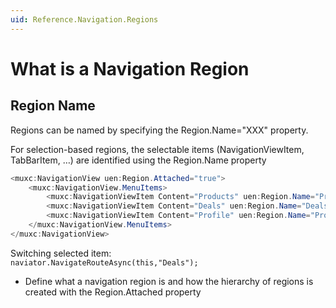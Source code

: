 ```yaml
---
uid: Reference.Navigation.Regions
---
```

# What is a Navigation Region

## Region Name

Regions can be named by specifying the Region.Name="XXX" property. 

For selection-based regions, the selectable items (NavigationViewItem, TabBarItem, …) are identified using the Region.Name property

```csharp
<muxc:NavigationView uen:Region.Attached="true">
	<muxc:NavigationView.MenuItems>
		<muxc:NavigationViewItem Content="Products" uen:Region.Name="Products" />
		<muxc:NavigationViewItem Content="Deals" uen:Region.Name="Deals" />
		<muxc:NavigationViewItem Content="Profile" uen:Region.Name="Profile" />
	</muxc:NavigationView.MenuItems>
</muxc:NavigationView>
```

Switching selected item:  
	`naviator.NavigateRouteAsync(this,"Deals");`





- Define what a navigation region is and how the hierarchy of regions is created with the Region.Attached property
